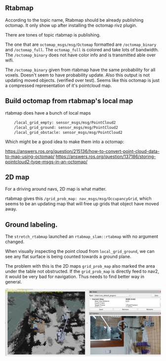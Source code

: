 
## Rtabmap

According to the topic name, Rtabmap should be already publishing octomap. It only show up after installing the octomap rivz plugin.

There are tones of topic rtabmap is publishing. 

The one that are `octomap_msgs/msg/Octomap` formatted are `/octomap_binary` and `/octomap_full`. The `octomap_full` is colored and take lots of bandwidth. The `/octomap_binary` does not have color info and is transmitted able over wifi.

The `/octomap_binary` given from rtabmap have the same probability for all voxels. Doesn't seem to have probability update. Also this output is not updating moved objects. (verified over test). Seems like this octomap is just a compressed representation of it's pointcloud map.



## Build octomap from rtabmap's local map

rtabmap does have a bunch of local maps

```
    /local_grid_empty: sensor_msgs/msg/PointCloud2
    /local_grid_ground: sensor_msgs/msg/PointCloud2
    /local_grid_obstacle: sensor_msgs/msg/PointCloud2
```

Which might be a good idea to make them into a octomap: 

https://answers.ros.org/question/215136/how-to-convert-point-cloud-data-to-map-using-octomap/
https://answers.ros.org/question/137186/storing-pointcloud2-type-msgs-in-an-octomap/


## 2D map

For a driving around navs, 2D map is what matter. 

rtabmap gives this `/grid_prob_map: nav_msgs/msg/OccupancyGrid`, which seems to be an updating map that will free up grids that object have moved away.


## Ground labeling.

The `stretch_rtabmap` launched an `rtabmap_slam::rtabmap` with no argument changed.

When visually inspecting the point cloud from `local_grid_ground`, we can see any flat surface is being counted towards a ground plane.

The problem with this is the 2D maps `grid_prob_map` also marked the area under the table not obstructed. If the `grid_prob_map` is directly feed to nav2, it would be very bad for navigation. Thus needs to find better way in general.

![alt text](medias/stretch-rtabmap-ground-voxels.png)